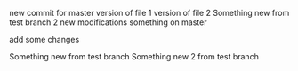 new commit for master
version of file 1
version of file 2
Something new from test branch 2
new modifications
something on master

add some changes

Something new from test branch 
Something new 2 from test branch
